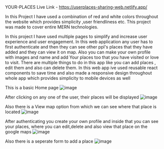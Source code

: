YOUR-PLACES
Live Link - https://userplaces-sharing-web.netlify.app/

In this Project I have used a combination of red and white colors throughout the website which provides simplicity ,user friendliness etc.
This project was made to cover entire MERN technologies.


In this project I have used multiple pages to simplify and increase user experience and user engagement.
In this web application any user has to first authenticate and then they can see other ppl's places that they have added and they can view it on map.
Also you can make your own profile with images and name and add Your places too that you have visited or love to visit.
There are multiple things to do in this app like you can add places , edit them and also can delete them.
In this web app ive used reusable react components to save time and also made a responsive design throughout whole app which provides simplicity to mobile devices as well

This is a basic Home page
![image](https://github.com/Harsh-Yadav-1312/Your-Places/assets/119126769/f0f4394b-532e-4752-86c3-ca9b87e2b13a)

After clicking on any one of the user, their places will be displayed 
![image](https://github.com/Harsh-Yadav-1312/Your-Places/assets/119126769/8cb59dc2-5b37-40ee-a01b-cb4e4363e562)

Also there is a View map option from which we can see where that place is located
![image](https://github.com/Harsh-Yadav-1312/Your-Places/assets/119126769/580c32f8-36d8-4480-999a-bfcaecbc7451)

After authenticating you create your own profile and inside that you can see your places, where you can edit,delete and also view that place on the google maps
![image](https://github.com/Harsh-Yadav-1312/Your-Places/assets/119126769/50f1e781-4bd6-4663-8792-df887110f473)

Also there is a seperate form to add a place
![image](https://github.com/Harsh-Yadav-1312/Your-Places/assets/119126769/b87e04e1-7c69-482a-954e-366ab981cc2e)












